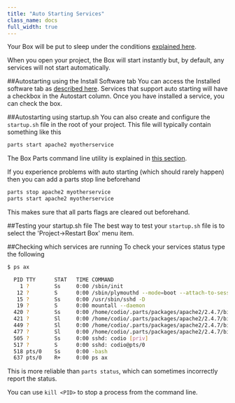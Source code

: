 ```yaml
---
title: "Auto Starting Services"
class_name: docs
full_width: true
---
```


Your Box will be put to sleep under the conditions [explained here](/docs/boxes/overview/).

When you open your project, the Box will start instantly but, by default, any services will not start automatically.

##Autostarting using the Install Software tab
You can access the Installed software tab as [described here](/docs/boxes/installsw/). Services that support auto starting will have a checkbox in the Autostart column. Once you have installed a service, you can check the box.

##Autostarting using startup.sh
You can also create and configure the `startup.sh` file in the root of your project. This file will typically contain something like this

```bash
parts start apache2 myotherservice
```

The Box Parts command line utility is explained in [this section](/docs/boxes/installsw/).

If you experience problems with auto starting (which should rarely happen) then you can add a parts stop line beforehand

```bash
parts stop apache2 myotherservice
parts start apache2 myotherservice
```

This makes sure that all parts flags are cleared out beforehand.

##Testing your startup.sh file
The best way to test your `startup.sh` file is to select the 'Project->Restart Box' menu item.

##Checking which services are running
To check your services status type the following

```bash
$ ps ax

  PID TTY      STAT   TIME COMMAND
    1 ?        Ss     0:00 /sbin/init
   12 ?        S      0:00 /sbin/plymouthd --mode=boot --attach-to-session
   15 ?        Ss     0:00 /usr/sbin/sshd -D
   19 ?        S      0:00 mountall --daemon
  420 ?        Ss     0:00 /home/codio/.parts/packages/apache2/2.4.7/bin/httpd -k start
  421 ?        Sl     0:00 /home/codio/.parts/packages/apache2/2.4.7/bin/httpd -k start
  449 ?        Sl     0:00 /home/codio/.parts/packages/apache2/2.4.7/bin/httpd -k start
  477 ?        Sl     0:00 /home/codio/.parts/packages/apache2/2.4.7/bin/httpd -k start
  505 ?        Ss     0:00 sshd: codio [priv]
  517 ?        S      0:00 sshd: codio@pts/0
  518 pts/0    Ss     0:00 -bash
  637 pts/0    R+     0:00 ps ax
```

This is more reliable than `parts status`, which can sometimes incorrectly report the status.

You can use `kill <PID>` to stop a process from the command line.
